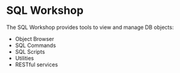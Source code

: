 # SQL Workshop

The SQL Workshop provides tools to view and manage DB objects:
- Object Browser
- SQL Commands
- SQL Scripts
- Utilities
- RESTful services
